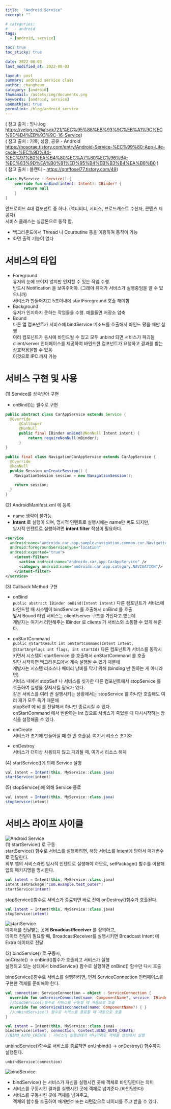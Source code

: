 ```yaml
---
title:  "Android Service"
excerpt: ""

# categories:
#   - android
tags:
  - [android, service]

toc: true
toc_sticky: true
 
date: 2022-08-03
last_modified_at: 2022-08-03

layout: post
summary: android service class
author: changheum
category: [android]
thumbnail: /assets/img/documents.png
keywords: [android, service]
usemathjax: true
permalink: /blog/android_service
---
```


( 참고 출처 : 밍나.log https://velog.io/@alsgk721/%EC%95%88%EB%93%9C%EB%A1%9C%EC%9D%B4%EB%93%9C-16-Service)  
( 참고 출처 : 기록, 성장, 공유 - Android  https://nosorae.tistory.com/entry/Android-Service-%EC%99%80-App-Life-cycle-%EC%9D%84-%EC%97%B0%EA%B4%80%EC%A7%80%EC%96%B4-%EC%83%9D%EA%B0%81%ED%95%B4%EB%B3%B4%EA%B8%B0 )  
( 참고 출처 : 블랜디 - https://qmffosel77.tistory.com/49)
```kotlin
class MyService : Service() {
	override fun onBind(intent: Intent): IBinder? {
    	return null
    }
}
```
안드로이드 4대 컴포넌트 중 하나. (액티비티, 서비스, 브로드캐스트 수신자, 콘텐츠 제공자)  
서비스 클래스는 싱글톤으로 동작 함.  

- 백그라운드에서 Thread 나 Couroutine 등을 이용하여 동작이 가능
- 화면 출력 기능이 없다

# 서비스의 타입
- Foreground  
유저의 눈에 보이지 않지만 인지할 수 있는 작업 수행  
반드시 Notification 을 보여주어야. (그래야 유저가 서비스가 실행중임을 알 수 있으니까)  
서비스가 만들어지고 5초이내에 startForeground 호출 해야함  
- Background  
유저가 인지하지 못하는 작업들을 수행. 예를들면 저장소 압축  
- Bound  
다른 앱 컴포넌트가 서비스에 bindService 메소드를 호출해서 바인드 됐을 때만 실행  
여러 컴포넌트가 동시에 바인드될 수 있고 모두 unbind 되면 서비스가 파괴됨  
client/server 인터페이스를 제공하여 바인드한 컴포넌트가 요청하고 결과를 받는 상호작용을할 수 있음  
이것으로 IPC 까지 가능  

# 서비스 구현 및 사용
(1) Service를 상속받아 구현  
  - onBind()는 필수로 구현  

```java
public abstract class CarAppService extends Service {
  @Override
      @CallSuper
      @NonNull
      public final IBinder onBind(@NonNull Intent intent) {
          return requireNonNull(mBinder);
      }
}

public final class NavigationCarAppService extends CarAppService {
  @Override
  @NonNull
  public Session onCreateSession() {
    NavigationSession session = new NavigationSession();

    return session;
  }
}
```

(2) AndroidManifest.xml 에 등록
- name 생략이 불가능
- __Intent__ 로 실행이 되며, 명시적 인텐트로 실행시에는 name만 써도 되지만,  
  암시적 인텐트로 실행하려면 __intent filter__ 작성이 필요하다.  

```xml
<service
  android:name="androidx.car.app.sample.navigation.common.car.NavigationCarAppService"
  android:foregroundServiceType="location"
  android:exported="true">
    <intent-filter>
      <action android:name="androidx.car.app.CarAppService" />
      <category android:name="androidx.car.app.category.NAVIGATION"/>
    </intent-filter>
</service>
```
  
(3) Callback Method 구현  
- onBind  
`public abstract IBinder onBind(Intent intent)`
다른 컴포넌트가 서비스에 바인드할 때 시스템이 bindService 를 호출해서 onBind 를 호출  
앞서 Bound 타입 서비스는 client/server 구조를 가진다고 했는데  
개발자는 여기서 리턴해주는 IBinder 로 clients 가 서비스와 소통할 수 있게 해준다.  
  
- onStartCommand  
`public @StartResult int onStartCommand(Intent intent, @StartArgFlags int flags, int startId)`
다른 컴포넌트가 서비스를 동작시키면서 시스템이 startService 를 호출해서 onStartCommand 를 호출  
일단 시작하면 백그라운드에서 계속 실행될 수 있기 때문에  
개발자는 시스템 리소스나 배터리 낭비를 막기 위해 (binding 만 원하는 게 아니라면)  
서비스 내에서 stopSelf 나 서비스를 싲가한 다른 컴포넌트에서 stopService 를 호출하여 실행을 정지시킬 필요가 있다.  
같은 서비스를 여러 번 실행시키는 상황에서는 stopService 를 하나만 호출해도 여러 개가 모두 죽기 때문에  
stopSelf 에 id 를 전달해서 하나만 종료시킬 수 있다.  
onStartCommand 에서 반환하는 Int 값으로 서비스가 죽었을 때 다시시작하는 방식을 설정해줄 수 있다.  
  
- onCreate  
서비스가 초기에 만들어질 때 한 번 호출됨. 여기서 리소스 초기화  
  
- onDestroy  
서비스가 더이상 사용되지 않고 파괴될 때, 여기서 리소스 해제  

(4) startService()에 의해 Service 실행
```java
val intent = Intent(this, MyService::class.java)
startService(intent)
```

(5) stopService()에 의해 Service 종료
```java
val intent = Intent(this, MyService::class.java)
stopService(intent)
```


# 서비스 라이프 사이클
![Android Service](/assets/img/posts/2022-08-03-Android_Service.png)  
(1) startService() 로 구동  
  startService() 함수로 서비스를 실행하려면, 해당 서비스를 Intent에 담아서 매개변수로 전달한다.  
  외부 앱의 서비스라면 암시적 인텐트로 실행해야 하므로, setPackage() 함수를 이용해 앱의 패키지명을 명시한다.  
```kotlin
val intent = Intent(this, MyService::class.java)
intent.setPackage("com.example.test_outer")
startService(intent)
```
stopService()함수로 서비스가 종료되면 바로 전에 onDestroy()함수가 호출된다.
```kotlin
val intent = Intent(this, MyService::class.java)
stopService(intent)
```
![startService](/assets/img/posts/2022-08-03-Android_Service_startService.png)  
데이터를 전달받는 곳에 __BroadcastReceiver__ 를 정의하고,  
데이터 전달이 필요할 때, BroadcastReceiver를 실행시키면 Broadcast Intent 에 Extra 데이터로 전달  

(2) bindService() 로 구동시,  
onCreate() -> onBind()함수가 호출되고 서비스가 실행  
실행되고 있는 상태에서 bindService() 함수로 실행하면 onBind() 함수만 다시 호출  
  
bindService()함수로 서비스를 실행하려면, 먼저 ServiceConnection 인터페이스를 구현한 객체를 준비해야 한다.
```kotlin
val connection: ServiceConnection = object : ServiceConnection {
  override fun onServiceConnected(name: ComponentName?, service: IBinder?) { } 
  //bindService()함수로 서비스를 구동할 때 자동으로 호출
  override fun onServiceDisconnected(name: ComponentName?) { } 
  //unbindService() 함수로 서비스를 종료할 때 자동으로 호출
}

val intent = Intent(this, MyService::class.java)
bindService(intent, connection, Context.BIND_AUTO_CREATE)
//BIND_AUTO_CREATE : 서비스가 실행상태가 아니더라도 객체를 생성해서 실행   
```
unbindService()함수로 서비스를 종료하면 onUnbind() -> onDestroy() 함수까지 실행된다.  
```kotlin
unbindService(connection)
```
![bindService](/assets/img/posts/2022-08-03-Android_Service_bindService.png)  
- bindService() 는 서비스가 자신을 실행시킨 곳에 객체로 바인딩한다는 의미  
- 서비스를 구동시킨 결과를 실행시킨 곳에 객체로 넘겨준다.(바인딩한다)  
- 서비스를 구동시킨 곳에 객체를 넘겨주고,  
  객체의 함수를 호출하여 매개변수 또는 리턴값으로 데이터를 주고 받을 수 있다.  